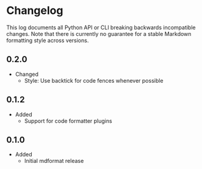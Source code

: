 # Changelog

This log documents all Python API or CLI breaking backwards incompatible changes.
Note that there is currently no guarantee for a stable Markdown formatting style across versions.

## 0.2.0

- Changed
  - Style: Use backtick for code fences whenever possible

## 0.1.2

- Added
  - Support for code formatter plugins

## 0.1.0

- Added
  - Initial mdformat release
